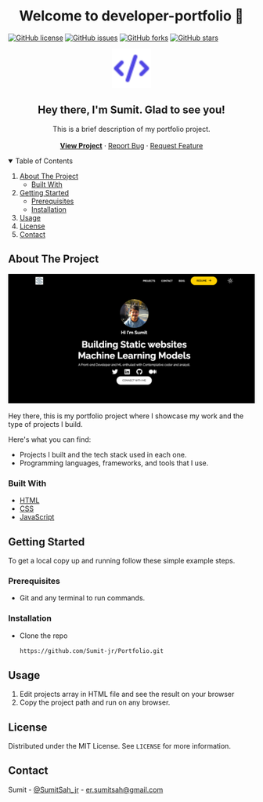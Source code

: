 <h1 align="center">Welcome to developer-portfolio 👋</h1>
<a href="https://github.com/Sumit-jr/Portfolio/blob/main/LICENSE"><img alt="GitHub license" src="https://img.shields.io/github/license/Sumit-jr/Portfolio"></a>
<a href="https://github.com/Sumit-jr/Portfolio/issues"><img alt="GitHub issues" src="https://img.shields.io/github/issues/Sumit-jr/Portfolio"></a>
<a href="https://github.com/Sumit-jr/Portfolio/network"><img alt="GitHub forks" src="https://img.shields.io/github/forks/Sumit-jr/Portfolio"></a> 
<a href="https://github.com/Sumit-jr/Portfolio/stargazers"><img alt="GitHub stars" src="https://img.shields.io/github/stars/Sumit-jr/Portfolio"></a>

<!-- PROJECT LOGO -->
<br />
<p align="center">
    <img src="assets/favicon.svg" alt="Logo" width="80" height="80">
  </a>

  <h2 align="center">Hey there, I'm Sumit. Glad to see you!</h2>

  <p align="center">
    This is a brief description of my portfolio project.
    <br />
    <br />
    <a href="https://sumit-jr.github.io/Portfolio/"> <strong>View Project</strong></a>
    ·
    <a href="https://github.com/Sumit-jr/Portfolio/issues">Report Bug</a>
    ·
    <a href="https://github.com/Sumit-jr/Portfolio/issues">Request Feature</a>
  </p>
</p>

<!-- TABLE OF CONTENTS -->
<details open="open">
  <summary>Table of Contents</summary>
  <ol>
    <li>
      <a href="#about-the-project">About The Project</a>
      <ul>
        <li><a href="#built-with">Built With</a></li>
      </ul>
    </li>
    <li>
      <a href="#getting-started">Getting Started</a>
      <ul>
        <li><a href="#prerequisites">Prerequisites</a></li>
        <li><a href="#installation">Installation</a></li>
      </ul>
    </li>
    <li><a href="#usage">Usage</a></li>
    <li><a href="#license">License</a></li>
    <li><a href="#contact">Contact</a></li>
  </ol>
</details>

<!-- ABOUT THE PROJECT -->

## About The Project

![Product Name Screen Shot](https://github.com/Sumit-jr/Portfolio/blob/main/assets/project-screenshot.png)

Hey there, this is my portfolio project where I showcase my work and the type of projects I build.

Here's what you can find:

- Projects I built and the tech stack used in each one.
- Programming languages, frameworks, and tools that I use.

### Built With

- [HTML](https://www.w3schools.com/html/)
- [CSS](https://developer.mozilla.org/en-US/docs/Web/CSS)
- [JavaScript](https://javascript.info/)

<!-- GETTING STARTED -->

## Getting Started

To get a local copy up and running follow these simple example steps.

### Prerequisites

- Git and any terminal to run commands.

### Installation

- Clone the repo
   ```sh
   https://github.com/Sumit-jr/Portfolio.git
   ```

<!-- USAGE EXAMPLES -->

## Usage

1. Edit projects array in HTML file and see the result on your browser
2. Copy the project path and run on any browser.
<!-- ROADMAP -->



<!-- LICENSE -->

## License

Distributed under the MIT License. See `LICENSE` for more information.

<!-- CONTACT -->

## Contact

Sumit - [@SumitSah_jr](https://twitter.com/SumitSah_Jr) - er.sumitsah@gmail.com

